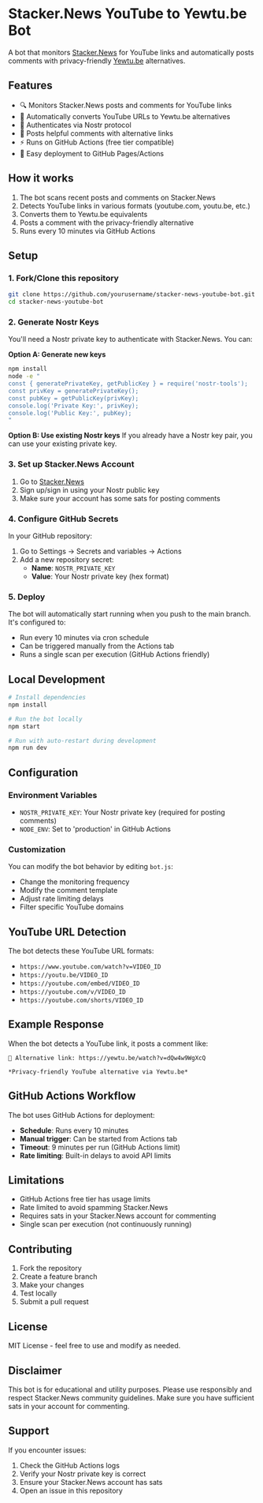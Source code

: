 # Stacker.News YouTube to Yewtu.be Bot

A bot that monitors [Stacker.News](https://stacker.news) for YouTube links and automatically posts comments with privacy-friendly [Yewtu.be](https://yewtu.be) alternatives.

## Features

- 🔍 Monitors Stacker.News posts and comments for YouTube links
- 🔄 Automatically converts YouTube URLs to Yewtu.be alternatives
- 🔐 Authenticates via Nostr protocol
- 💬 Posts helpful comments with alternative links
- ⚡ Runs on GitHub Actions (free tier compatible)
- 🚀 Easy deployment to GitHub Pages/Actions

## How it works

1. The bot scans recent posts and comments on Stacker.News
2. Detects YouTube links in various formats (youtube.com, youtu.be, etc.)
3. Converts them to Yewtu.be equivalents
4. Posts a comment with the privacy-friendly alternative
5. Runs every 10 minutes via GitHub Actions

## Setup

### 1. Fork/Clone this repository

```bash
git clone https://github.com/yourusername/stacker-news-youtube-bot.git
cd stacker-news-youtube-bot
```

### 2. Generate Nostr Keys

You'll need a Nostr private key to authenticate with Stacker.News. You can:

**Option A: Generate new keys**
```bash
npm install
node -e "
const { generatePrivateKey, getPublicKey } = require('nostr-tools');
const privKey = generatePrivateKey();
const pubKey = getPublicKey(privKey);
console.log('Private Key:', privKey);
console.log('Public Key:', pubKey);
"
```

**Option B: Use existing Nostr keys**
If you already have a Nostr key pair, you can use your existing private key.

### 3. Set up Stacker.News Account

1. Go to [Stacker.News](https://stacker.news)
2. Sign up/sign in using your Nostr public key
3. Make sure your account has some sats for posting comments

### 4. Configure GitHub Secrets

In your GitHub repository:

1. Go to Settings → Secrets and variables → Actions
2. Add a new repository secret:
   - **Name**: `NOSTR_PRIVATE_KEY`
   - **Value**: Your Nostr private key (hex format)

### 5. Deploy

The bot will automatically start running when you push to the main branch. It's configured to:
- Run every 10 minutes via cron schedule
- Can be triggered manually from the Actions tab
- Runs a single scan per execution (GitHub Actions friendly)

## Local Development

```bash
# Install dependencies
npm install

# Run the bot locally
npm start

# Run with auto-restart during development
npm run dev
```

## Configuration

### Environment Variables

- `NOSTR_PRIVATE_KEY`: Your Nostr private key (required for posting comments)
- `NODE_ENV`: Set to 'production' in GitHub Actions

### Customization

You can modify the bot behavior by editing `bot.js`:

- Change the monitoring frequency
- Modify the comment template
- Adjust rate limiting delays
- Filter specific YouTube domains

## YouTube URL Detection

The bot detects these YouTube URL formats:
- `https://www.youtube.com/watch?v=VIDEO_ID`
- `https://youtu.be/VIDEO_ID`
- `https://youtube.com/embed/VIDEO_ID`
- `https://youtube.com/v/VIDEO_ID`
- `https://youtube.com/shorts/VIDEO_ID`

## Example Response

When the bot detects a YouTube link, it posts a comment like:

```
🔗 Alternative link: https://yewtu.be/watch?v=dQw4w9WgXcQ

*Privacy-friendly YouTube alternative via Yewtu.be*
```

## GitHub Actions Workflow

The bot uses GitHub Actions for deployment:

- **Schedule**: Runs every 10 minutes
- **Manual trigger**: Can be started from Actions tab
- **Timeout**: 9 minutes per run (GitHub Actions limit)
- **Rate limiting**: Built-in delays to avoid API limits

## Limitations

- GitHub Actions free tier has usage limits
- Rate limited to avoid spamming Stacker.News
- Requires sats in your Stacker.News account for commenting
- Single scan per execution (not continuously running)

## Contributing

1. Fork the repository
2. Create a feature branch
3. Make your changes
4. Test locally
5. Submit a pull request

## License

MIT License - feel free to use and modify as needed.

## Disclaimer

This bot is for educational and utility purposes. Please use responsibly and respect Stacker.News community guidelines. Make sure you have sufficient sats in your account for commenting.

## Support

If you encounter issues:
1. Check the GitHub Actions logs
2. Verify your Nostr private key is correct
3. Ensure your Stacker.News account has sats
4. Open an issue in this repository
